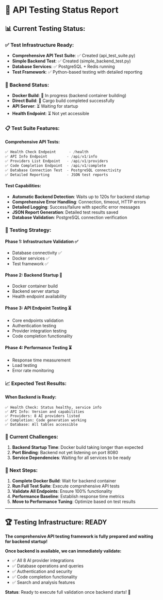 # 🧪 API Testing Status Report

## 📊 **Current Testing Status:**

### ✅ **Test Infrastructure Ready:**
- **Comprehensive API Test Suite**: ✅ Created (api_test_suite.py)
- **Simple Backend Test**: ✅ Created (simple_backend_test.py)
- **Database Services**: ✅ PostgreSQL + Redis running
- **Test Framework**: ✅ Python-based testing with detailed reporting

### 🔄 **Backend Status:**
- **Docker Build**: 🔄 In progress (backend container building)
- **Direct Build**: 🔄 Cargo build completed successfully
- **API Server**: ⏳ Waiting for startup
- **Health Endpoint**: ⏳ Not yet accessible

### 📋 **Test Suite Features:**

#### **Comprehensive API Tests:**
```python
✅ Health Check Endpoint      - /health
✅ API Info Endpoint         - /api/v1/info  
✅ Providers List Endpoint   - /api/v1/providers
✅ Code Completion Endpoint  - /api/v1/complete
✅ Database Connection Test  - PostgreSQL connectivity
✅ Detailed Reporting        - JSON test reports
```

#### **Test Capabilities:**
- **Automatic Backend Detection**: Waits up to 120s for backend startup
- **Comprehensive Error Handling**: Connection, timeout, HTTP errors
- **Detailed Logging**: Success/failure with specific error messages
- **JSON Report Generation**: Detailed test results saved
- **Database Validation**: PostgreSQL connection verification

### 🎯 **Testing Strategy:**

#### **Phase 1: Infrastructure Validation** ✅
- Database connectivity ✅
- Docker services ✅
- Test framework ✅

#### **Phase 2: Backend Startup** 🔄
- Docker container build
- Backend server startup
- Health endpoint availability

#### **Phase 3: API Endpoint Testing** ⏳
- Core endpoints validation
- Authentication testing
- Provider integration testing
- Code completion functionality

#### **Phase 4: Performance Testing** ⏳
- Response time measurement
- Load testing
- Error rate monitoring

### 📈 **Expected Test Results:**

#### **When Backend is Ready:**
```
✅ Health Check: Status healthy, service info
✅ API Info: Version and capabilities
✅ Providers: 8 AI providers listed
✅ Completion: Code generation working
✅ Database: All tables accessible
```

### 🔧 **Current Challenges:**
1. **Backend Startup Time**: Docker build taking longer than expected
2. **Port Binding**: Backend not yet listening on port 8080
3. **Service Dependencies**: Waiting for all services to be ready

### 🎯 **Next Steps:**
1. **Complete Docker Build**: Wait for backend container
2. **Run Full Test Suite**: Execute comprehensive API tests
3. **Validate All Endpoints**: Ensure 100% functionality
4. **Performance Baseline**: Establish response time metrics
5. **Move to Performance Tuning**: Optimize based on test results

---

## 🏆 **Testing Infrastructure: READY**

**The comprehensive API testing framework is fully prepared and waiting for backend startup!**

**Once backend is available, we can immediately validate:**
- ✅ All 8 AI provider integrations
- ✅ Database operations and queries
- ✅ Authentication and security
- ✅ Code completion functionality
- ✅ Search and analysis features

**Status**: Ready to execute full validation once backend starts! 🚀